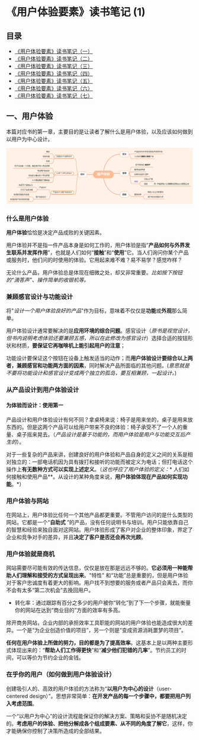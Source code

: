 # 《用户体验要素》读书笔记 (1)

## 目录

- [《用户体验要素》读书笔记（一）](读书笔记1.md)
- [《用户体验要素》读书笔记（二）](读书笔记2.md)
- [《用户体验要素》读书笔记（三）](读书笔记3-战略层.md)
- [《用户体验要素》读书笔记（四）](读书笔记4-范围层.md)
- [《用户体验要素》读书笔记（五）](读书笔记5-结构层.md)
- [《用户体验要素》读书笔记（六）](读书笔记6-框架层.md)
- [《用户体验要素》读书笔记（七）](读书笔记7-表现层.md)

## 一、用户体验

本篇对应书的第一章，主要目的是让读者了解什么是用户体验，以及应该如何做到以用户为中心设计。

![img.png](assets/UserExperience.png)

### 什么是用户体验

**用户体验**恰恰是决定产品成败的关键因素。

用户体验并不是指一件产品本身是如何工作的，用户体验是指“**产品如何与外界发生联系并发挥作用**”，也就是人们如何“**接触**”和“**使用**”它。当人们询问你某个产品或服务时，他们问的时使用的体验。它用起来难不难？易不易学？感觉咋样？

无论什么产品，用户体验总是体现在细微之处，却又非常重要。*比如按下按钮的“滴答声”、操作简单的收银机等。*

### 兼顾感官设计与功能设计

将"*设计一个用户体验良好的产品*"作为目标，意味着不仅仅是**功能**或**外观**那么简单。

用户体验设计通常要解决的是**应用环境的综合问题**。感官设计（*原书是视觉设计，但书内说明考虑体验还要兼顾五感，所以在此修改为感官设计*）选择合适的按钮形状和材质，**要保证它再咖啡机上能引起用户的注意**；

功能设计要保证这个按钮在设备上触发适当的动作；而**用户体验设计要综合以上两者，兼顾感官和功能两方面的因素**，同时解决产品所面临的其他问题。(*意思就是不要将功能设计和感官设计变成两个独立的孤岛，要互相兼顾，一起设计。*)

### 从产品设计到用户体验设计

#### 为体验而设计：使用第一

产品设计和用户体验设计有何不同？拿桌椅来说：椅子是用来坐的，桌子是用来放东西的。但是这两个产品可以给用户带来不良的体验：椅子承受不了一个人的重量、桌子摇来晃去。（*产品设计是基于功能的，而用户体验是用户与功能交互后产生的*）。

对于一些复杂的产品来讲，创建良好的用户体验和产品自身的定义之间的关系是相对独立的：一部电话机因为具有拨打和接听的功能而被定义为电话；但打电话这个操作上**有无数种方式可以实现上述定义**。（*这也呼应了用户体验的定义：**
人们如何接触和使用产品**。从设计的某种角度来说，**用户体验体现在产品如何实现功能**。*）

### 用户体验与网站

在网站上，用户体验比任何一个其他产品都更重要。不管用户访问的是什么类型的网站，它都是一个“**自助式**
”的产品，没有任何说明书与培训。用户只能依靠自己的智慧和经验来独自面对这网站。用户体验形成了客户对企业的整体印象，界定了企业和竞争对手的差异，并且**决定了客户是否还会再次光顾**。

### 用户体验就是商机

网站需要尽可能有效的传达信息，仅仅是放在那是远远不够的。**它必须用一种能帮助人们理解和接受的方式呈现出来**。"特性"
和“功能”总是重要的，但是用户体验对于客户忠诚度有着更大的影响。用户找不到想要的服务或者产品只会离去，而你不会有太多“第二次机会”去挽回用户。

- 转化率：通过跟踪有百分之多少的用户被你“转化”到了下一个步骤，就能衡量你的网站在达到“商业目的”方面的效率有多高。

除开商务网站，企业内部的承担效率工具职能的网站的用户体验也能造成很大的差异。一个是“为企业创造价值的项目”，另一个则是“变成资源消耗噩梦的项目”。

**任何在用户体验上所做的努力，目的都是为了提高效率**。这基本上是以两种主要形式体现出来的：“**帮助人们工作得更快**”和“**减少他们犯错的几率**”。节约员工的时间，可以等价为节约企业的金钱。

### 在乎你的用户（如何做到用户体验设计）

创建吸引人的、高效的用户体验的方法称为“**以用户为中心的设计**（user-centered design）”。思想非常简单：**在开发产品的每一个步骤中，都要把用户列入考虑范围**。

一个“以用户为中心”的设计流程能保证你的解决方案、策略和妥协不是随机决定的。**考虑用户的体验、把他分解成各个组成要素、从不同的角度了解它**，这样，你才能确保你控制了决策所造成的全部结果。

